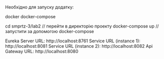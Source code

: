 Необхідно для запуску додатку:

docker
docker-compose

cd smprtz-3/lab2 // перейти в директорію проекту
docker-compose up // запустити за допомогою docker-compose

Eureka Server URL: http://localhost:8761
Service URL (instance 1): http://localhost:8081
Service URL (instance 2): http://localhost:8082
Api Gateway URL: http://localhost:8080